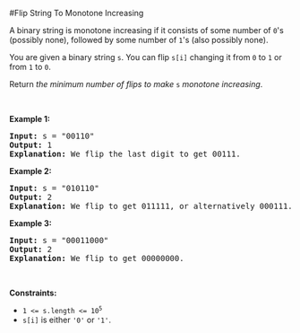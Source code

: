 #Flip String To Monotone Increasing
<p>A binary string is monotone increasing if it consists of some number of <code>0</code>'s (possibly none), followed by some number of <code>1</code>'s (also possibly none).</p>
<p>You are given a binary string <code>s</code>. You can flip <code>s[i]</code> changing it from <code>0</code> to <code>1</code> or from <code>1</code> to <code>0</code>.</p>
<p>Return <em>the minimum number of flips to make </em><code>s</code><em> monotone increasing</em>.</p>
<p> </p>
<p><strong class="example">Example 1:</strong></p>
<pre><strong>Input:</strong> s = "00110"
<strong>Output:</strong> 1
<strong>Explanation:</strong> We flip the last digit to get 00111.
</pre>
<p><strong class="example">Example 2:</strong></p>
<pre><strong>Input:</strong> s = "010110"
<strong>Output:</strong> 2
<strong>Explanation:</strong> We flip to get 011111, or alternatively 000111.
</pre>
<p><strong class="example">Example 3:</strong></p>
<pre><strong>Input:</strong> s = "00011000"
<strong>Output:</strong> 2
<strong>Explanation:</strong> We flip to get 00000000.
</pre>
<p> </p>
<p><strong>Constraints:</strong></p>
<ul>
<li><code>1 &lt;= s.length &lt;= 10<sup>5</sup></code></li>
<li><code>s[i]</code> is either <code>'0'</code> or <code>'1'</code>.</li>
</ul>
